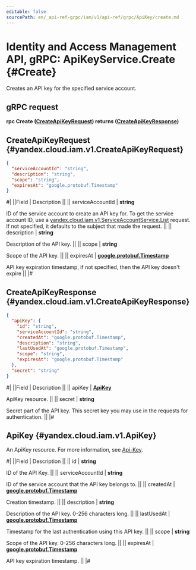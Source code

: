 ```yaml
---
editable: false
sourcePath: en/_api-ref-grpc/iam/v1/api-ref/grpc/ApiKey/create.md
---
```


# Identity and Access Management API, gRPC: ApiKeyService.Create {#Create}

Creates an API key for the specified service account.

## gRPC request

**rpc Create ([CreateApiKeyRequest](#yandex.cloud.iam.v1.CreateApiKeyRequest)) returns ([CreateApiKeyResponse](#yandex.cloud.iam.v1.CreateApiKeyResponse))**

## CreateApiKeyRequest {#yandex.cloud.iam.v1.CreateApiKeyRequest}

```json
{
  "serviceAccountId": "string",
  "description": "string",
  "scope": "string",
  "expiresAt": "google.protobuf.Timestamp"
}
```

#|
||Field | Description ||
|| serviceAccountId | **string**

ID of the service account to create an API key for.
To get the service account ID, use a [yandex.cloud.iam.v1.ServiceAccountService.List](/docs/iam/api-ref/grpc/ServiceAccount/list#List) request.
If not specified, it defaults to the subject that made the request. ||
|| description | **string**

Description of the API key. ||
|| scope | **string**

Scope of the API key. ||
|| expiresAt | **[google.protobuf.Timestamp](https://developers.google.com/protocol-buffers/docs/reference/google.protobuf#timestamp)**

API key expiration timestamp, if not specified, then the API key doesn't expire ||
|#

## CreateApiKeyResponse {#yandex.cloud.iam.v1.CreateApiKeyResponse}

```json
{
  "apiKey": {
    "id": "string",
    "serviceAccountId": "string",
    "createdAt": "google.protobuf.Timestamp",
    "description": "string",
    "lastUsedAt": "google.protobuf.Timestamp",
    "scope": "string",
    "expiresAt": "google.protobuf.Timestamp"
  },
  "secret": "string"
}
```

#|
||Field | Description ||
|| apiKey | **[ApiKey](#yandex.cloud.iam.v1.ApiKey)**

ApiKey resource. ||
|| secret | **string**

Secret part of the API key. This secret key you may use in the requests for authentication. ||
|#

## ApiKey {#yandex.cloud.iam.v1.ApiKey}

An ApiKey resource. For more information, see [Api-Key](/docs/iam/concepts/authorization/api-key).

#|
||Field | Description ||
|| id | **string**

ID of the API Key. ||
|| serviceAccountId | **string**

ID of the service account that the API key belongs to. ||
|| createdAt | **[google.protobuf.Timestamp](https://developers.google.com/protocol-buffers/docs/reference/google.protobuf#timestamp)**

Creation timestamp. ||
|| description | **string**

Description of the API key. 0-256 characters long. ||
|| lastUsedAt | **[google.protobuf.Timestamp](https://developers.google.com/protocol-buffers/docs/reference/google.protobuf#timestamp)**

Timestamp for the last authentication using this API key. ||
|| scope | **string**

Scope of the API key. 0-256 characters long. ||
|| expiresAt | **[google.protobuf.Timestamp](https://developers.google.com/protocol-buffers/docs/reference/google.protobuf#timestamp)**

API key expiration timestamp. ||
|#